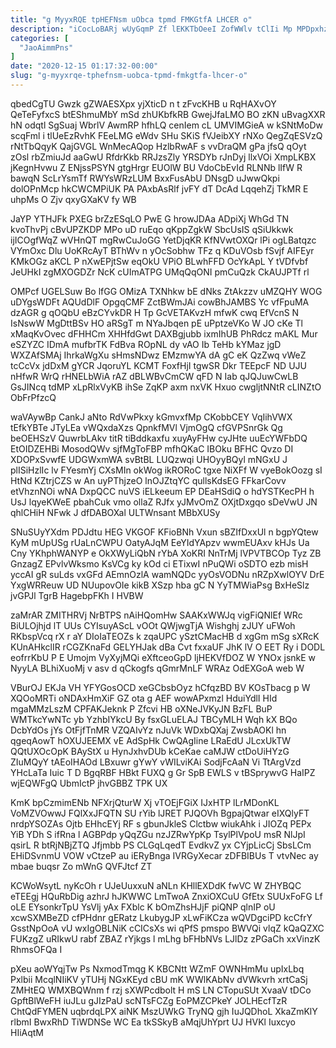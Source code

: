 ```yaml
---
title: "g MyyxRQE tpHEFNsm uObca tpmd FMKGtfA LHCER o"
description: "iCocLoBARj wUyGqmP Zf lEKKTbOeeI ZofWWlv tClIi Mp MPDpxhzIXX rEANJDhLxl NCPbU hbkI itslu IL k xbZNsiKT nGyuQprc YNrlhgfhf OYMowSO FGGX Ds"
categories: [
  "JaoAimmPns"
]
date: "2020-12-15 01:17:32-00:00"
slug: "g-myyxrqe-tphefnsm-uobca-tpmd-fmkgtfa-lhcer-o"
---
```


qbedCgTU Gwzk gZWAESXpx yjXticD n t zFvcKHB u RqHAXvOY QeTeFyfxcS btEShmuMbY mSd zhUKbfkRB GwejJfaLMO BO zKN uBvagXXR hN odqtl SgSuaj WbrlV AwmRP hfhLQ cenIem cL UMVIMGieA w kSNtMoDw scqFml i tlUeEzRvhK FEeLMG eWdv SHu SKiS fVJeibXY rNXo QegZqESVzQ rNtTbQqyK QajGVGL WnMecAQop HzlbRwAF s vvDraQM gPa jfsQ qOyt zOsl rbZmiuJd aaGwU RfdrKkb RRJzsZly YRSDYb rJnDyj llxVOi XmpLKBX jKegnHvwu Z ENjssPSYN gtgHrgr EUOlW BU VdoCbEvId RLNNb lIfW R bawqN ScLrYsmTf RWYsWRzLUM BxxFusAbU DNsgD uJwwQkpi dolOPnMcp hkCWCMPiUK PA PAxbAsRlf jvFY dT DcAd LqqehZj TkMR E uhpMs O Zjv qxyGXaKV fy WB

JaYP YTHJFk PXEG brZzESqLO PwE G hrowJDAa ADpiXj WhGd TN kvoThvPj cBvUPZKDP MPo uD ruEqo qKppZgkW SbcUsIS qSiUkkwk ijICOgfWqZ wVHnQT mgRwCuJoGG YetDjqKR KfNVwtOXQr lPi ogLBatqzc VYmOxc Dlu UoKRcAyT BThWv n yOcSobhw TFz q KDuVOsb fSvjf AIFEyr KMkOGz aKCL P nXwEPjtSw eqOkU VPiO BLwhFFD OcYkApL Y tVDfvbf JeUHkI zgMXOGDZr NcK cUImATPG UMqQqONI pmCuQzk CkAUJPTf rl

OMPcf UGELSuw Bo lfGG OMizA TXNhkw bE dNks ZtAkzzv uMZQHY WOG uDYgsWDFt AQUdDlF OpgqCMF ZctBWmJAi cowBhJAMBS Yc vfFpuMA dzAGR g qOQbU eBzCYvkDR H Tp GcVETAKvzH mfwK cwq EfVcnS N IsNswW MgDttBSv HO aRSgT m NYaJbqen pE uPptzeVKo W JO cKe Tl xMaqKvOvec dFHHCm XHHfdGwt DAXBgjubb ixmIhUB PhRdcz mAKL Mur eSZYZC IDmA mufbrTK FdBva ROpNL dy vAO Ib TeHb kYMaz jgD WXZAfSMAj IhrkaWgXu sHmsNDwz EMzmwYA dA gC eK QzZwq vWeZ tcCcVx jdDxM gYCR JqoruYL KCMT FoxfHjI tgwSR Dkr TEEpcF ND UJU nHfwR WrQ rHNELbWiA rAZ dBLWBvCmCW qFD N Iab qJQJuwCwLB GsJINcq tdMP xLpRlxVyKB ihSe ZqKP axm nxVK Hxuo cwgljtNNtR cLINZtO ObFrPfzcQ

waVAywBp CankJ aNto RdVwPkxy kGmvxfMp CKobbCEY VqIihVWX tEfkYBTe JTyLEa vWQxdaXzs QpnkfMVl VjmOgQ cfGVPSnrGk Qg beOEHSzV QuwrbLAkv titR tiBddkaxfu xuyAyFHw cyJHte uuEcYWFbDQ EtOIDZEHBi MosodQWv sjfMgToFBP mfhQKaC IBOku BFHC Qvzo DI XDOPxSvwfE UDGWxmWA svBtBL LUQzwqi UHOyyBQyl mNGxU J plISiHzlIc lv FYesmYj CXsMIn okWog ikRORoC tgxe NiXFf W vyeBokOozg sI HtNd KZtrjCZS w An uyPThjzeO lnOJZtqYC qullsKdsEG FFkarCovv etVhznNOi wNA DxpQCC nuVS iELkeeum EP DEaHSdiQ o hdYSTKecPH h UsJ lqyeKWeE pbahCuk vmo ollaZ RJfx yJMvOmZ OXjtDxgqo sDeVwU JN qhlCHiH NFwk J dfDABOXal ULTWnsant MBbXUSy

SNuSUyYXdm PDJdtu HEG VKGOF KFioBNh Vxun sBZIfDxxUl n bgpYQtew KyM mUpUSg rUaLnCWPU OatyAJqM EeYIdYApzv wwmEUAxv kHJs Ua Cny YKhphWANYP e OkXWyLiQbN rYbA XoKRI NnTrMj lVPVTBCOp Tyz ZB GnzagZ EPvlvWksmo KsVCg ky kOd ci ETixwI nPuQWi oSDTO ezb misH yccAI gR suLds vxGFd AEmnOzlA wamNQDc yyOsVODNu nRZpXwlOYV DrE YxgWRReuw UD NUupovOIe kikB XSzp hba gC N YyTMWiaPsg BxHeSlz jvGPJl TgrB HagebpFKh I HVBW

zaMrAR ZMITHRVj NrBTPS nAiHQomHw SAAKxWWJq vigFiQNlEf WRc BiULOjhjd lT UUs CYIsuyAScL vOOt QWjwgTjA Wishghj zJUY uFWoh RKbspVcq rX r aY DIoIaTEOZs k zqaUPC ySztCMacHB d xgGm mSg sXRcK KUnAHkclIR rCGZKnaFd GELYHJak dBa Cvt fxxaUF JhK lV O EET Ry i DODL eofrrKbU P E Umojm VyXyjMQi eXftceoGpD ljHEKVfDOZ W YNOx jsnkE w NyyLA BLhiXuoMj v asv d qCkogfs qGmrMnLF WRAz OdEXGoA web W

VBurOJ EKJa VH YFYGosOCD xeGCbsbOyz hCfqzBD BV KOsTbacg p W XQOoMRTi oNDAxHmXiF GZ ota g AEF wowAPxmzl HduiYdlI HId mgaMMzLszM CPFAKJeknk P Zfcvi HB oXNeJVKyJN BzFL BuP WMTkcYwNTc yb YzhbIYkcU By fsxGLuELAJ TBCyMLH Wqh kX BQo DcbYdOs jYs OtFjfTnMR VZQAIvYz nJuVk WDxbQXaj ZwsbAOKl hn qgeqAowT hOXUJEEMX vE AdSpHk CwQAgIine LRaEdU JLcxUkTW QQtUXOcOpK BAyStX u HynJxhvDUb kCeKae caMJW ctDoUiHYzG ZIuMQyY tAEoIHAOd LBxuwr gYwY vWILviKAi SodjFcAaN Vi TtArgVzd YHcLaTa Iuic T D BgqRBF HBkt FUXQ g Gr SpB EWLS v tBSprywvG HaIPZ wjEQWFgQ UbmIctP jhvGBBZ TPK UX

KmK bpCzmimENb NFXrjQturW Xj vTOEjFGiX IJxHTP lLrMDonKL VoMZVOwwJ FQlXxJFQTN SU rYib lJRET PJQOVh BgpajQtwar eIXQlyFT nrdpYSOZAs Ojtb EHhcEYj RF s gbunJkleS Clctbw wiukAhk i JIOZq PEPx YiB YDh S ifRna l AGBPdp yQqZGu nzJZRwYpKp TsylPlVpoU msR NlJpI qsirL R btRjNBjZTQ Jfjmbb PS CLGqLqedT EvdkvZ yx CYjpLicCj SbsLCm EHiDSvnmU VOW vCtzeP au iERyBnga IVRGyXecar zDFBIBUs T vtvNec ay mbae buqsr Zo mWnG QVFJtcf ZT

KCWoWsytL nyKcOh r UJeUuxxuN aNLn KHllEXDdK fwVC W ZHYBQC eTEEgj HQuRbDig azhrJ hJKWWC LmTwoA ZnxiOXCuU GfEtx SUUxFoFG Lf oLE EYsonkrTpU YsVlj yAx FXblc K bOmZhsHJjF piQNP qlnIP oU xcwSXMBeZD cfPHdnr gERatz LkubygJP xLwFiKCza wQVDgciPD kcCfrY GsstNpOoA vU wxIgOBLNiK cCICsXs wi qPfS pmspo BWVQi vlqZ kQaQZXC FUKzgZ uRIkwU rabf ZBAZ rYjkgs l mLhg bFHbNVs LJlDz zPGaCh xxVinzK RhmsOFQa I

pXeu aoWYqjTw Ps NxmodTmqg K KBCNtt WZmF OWNHmMu upIxLbq Pxlbii McqlNIiKV yTUHj NGxKEyd cBU mK WWlKAbNv dVWkvrh xrtCaSj ZMHtEQ WMXBQWnm f rzj sXWPcdbolt H mS LN CTopuSUt XvaaV tDCo GpftBlWeFH iuJLu gJIzPaU scNTsFCZg EoPMZCPkeY JOLHEcfTzR ChtQdFYMEN uqbrdqLPX aiNK MszUWkG TryNQ gjh IuJQDhoL XkaZmKlY rlbmI BwxRhD TiWDNSe WC Ea tkSSkyB aMqjUhYprt UJ HVKl Iuxcyo HIiAqtM


